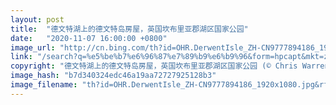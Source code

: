 ```yaml
---
layout: post
title:  "德文特湖上的德文特岛房屋，英国坎布里亚郡湖区国家公园"
date:   "2020-11-07 16:00:00 +0800"
image_url: "http://cn.bing.com/th?id=OHR.DerwentIsle_ZH-CN9777894186_1920x1080.jpg&rf=LaDigue_1920x1080.jpg&pid=hp"
link: "/search?q=%e5%be%b7%e6%96%87%e7%89%b9%e6%b9%96&form=hpcapt&mkt=zh-cn"
copyright: "德文特湖上的德文特岛房屋，英国坎布里亚郡湖区国家公园 (© Chris Warren/eStock Photo)"
image_hash: "b7d340324edc46a19aa72727925128b3"
image_filename: "th?id=OHR.DerwentIsle_ZH-CN9777894186_1920x1080.jpg&rf=LaDigue_1920x1080.jpg&pid=hp"
---
```

